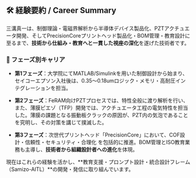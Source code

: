 ## 🛠️ 経験要約 / Career Summary

三溝真一は、制御理論・電磁界解析から半導体デバイス製品化、PZTアクチュエータ開発、そしてPrecisionCoreプリントヘッド製品化・BOM管理・教育設計に至るまで、**技術から仕組み・教育へと一貫した視座の深化**を遂げた技術者です。

### 📘 フェーズ別キャリア

- **第1フェーズ**：大学院にてMATLAB/Simulinkを用いた制御設計から始まり、セイコーエプソン入社後は、0.35〜0.18umロジック・メモリ・高耐圧インテグレーションを担当。

- **第2フェーズ**：FeRAM向けPZTプロセスでは、特性全般に渡り解析を行い、また、薄膜ピエゾ（TFP）開発では、アクチュエータ工程の電気特性を担当した。薄膜の課題となる振動板クラックの原因が、PZT内の気泡であることを究明し、その対策を講じて撲滅した。

- **第3フェーズ**：次世代プリントヘッド「PrecisionCore」において、COF設計・信頼性・セキュリティ・合理化
  を包括的に推進。BOM管理とISO教育業務も主導し、**技術者から組織設計者への進化**を体現。

現在はこれらの経験を活かし、**教育支援・プロンプト設計・統合設計フレーム（Samizo-AITL）**の開発・発信に取り組んでいます。

